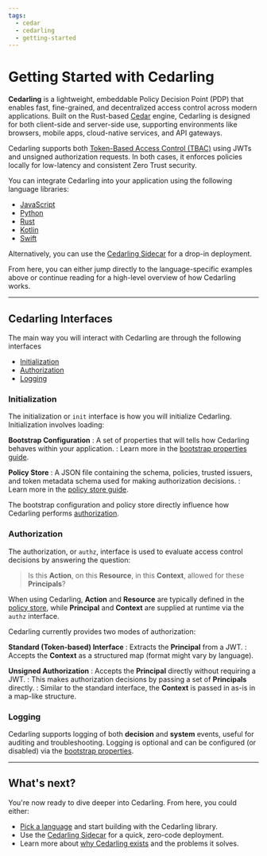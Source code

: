 ```yaml
---
tags:
  - cedar
  - cedarling
  - getting-started
---
```


# Getting Started with Cedarling

**Cedarling** is a lightweight, embeddable Policy Decision Point (PDP) that enables fast, fine-grained, and decentralized access control across modern applications. Built on the Rust-based [Cedar](https://cedarpolicy.com/) engine, Cedarling is designed for both client-side and server-side use, supporting environments like browsers, mobile apps, cloud-native services, and API gateways.

Cedarling supports both [Token-Based Access Control (TBAC)](./cedarling-overview.md#token-based-access-control-tbac) using JWTs and unsigned authorization requests. In both cases, it enforces policies locally for low-latency and consistent Zero Trust security.

You can integrate Cedarling into your application using the following language libraries:

- [JavaScript](./getting-started/javascript.md)
- [Python](./getting-started/python.md)
- [Rust](./getting-started/rust.md)
- [Kotlin](./getting-started/kotlin.md)
- [Swift](./getting-started/swift.md)

Alternatively, you can use the [Cedarling Sidecar](./cedarling-overview.md) for a drop-in deployment.

From here, you can either jump directly to the language-specific examples above or continue reading for a high-level overview of how Cedarling works.

---

## Cedarling Interfaces

The main way you will interact with Cedarling are through the following interfaces

- [Initialization](#initialization)
- [Authorization](#authorization)
- [Logging](#logging)

### Initialization

The initialization or `init` interface is how you will initialize Cedarling. Initialization involves loading:

**Bootstrap Configuration**
: A set of properties that will tells how Cedarling behaves within your application.
: Learn more in the [bootstrap properties guide](./cedarling-properties.md).

**Policy Store**
: A JSON file containing the schema, policies, trusted issuers, and token metadata schema used for making authorization decisions.
: Learn more in the [policy store guide](./cedarling-policy-store.md).

The bootstrap configuration and policy store directly influence how Cedarling performs [authorization](#authorization).


### Authorization

The authorization, or `authz`, interface is used to evaluate access control decisions by answering the question:

> Is this **Action**, on this **Resource**, in this **Context**, allowed for these **Principals**?

When using Cedarling, **Action** and **Resource** are typically defined in the [policy store](./cedarling-policy-store.md), while **Principal** and **Context** are supplied at runtime via the `authz` interface.

Cedarling currently provides two modes of authorization:

**Standard (Token-based) Interface**
: Extracts the **Principal** from a JWT.
: Accepts the **Context** as a structured map (format might vary by language).

**Unsigned Authorization**
: Accepts the **Principal** directly without requiring a JWT.
: This makes authorization decisions by passing a set of **Principals** directly.
: Similar to the standard interface, the **Context** is passed in as-is in a map-like structure.

### Logging

Cedarling supports logging of both **decision** and **system** events, useful for auditing and troubleshooting. Logging is optional and can be configured (or disabled) via the [bootstrap properties](./cedarling-properties.md).

---

## What's next?

You're now ready to dive deeper into Cedarling. From here, you could either:

- [Pick a language](#getting-started-with-cedarling) and start building with the Cedarling library.
- Use the [Cedarling Sidecar](./cedarling-overview.md) for a quick, zero-code deployment.
- Learn more about [why Cedarling exists](./cedarling-overview.md) and the problems it solves.
